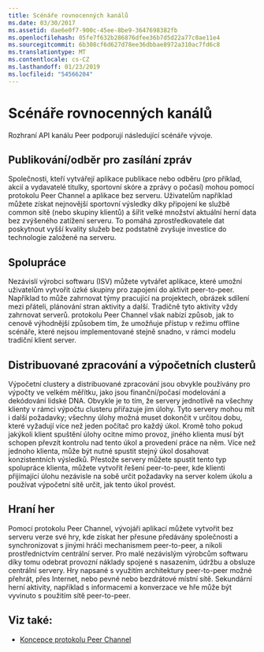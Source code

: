 ```yaml
---
title: Scénáře rovnocenných kanálů
ms.date: 03/30/2017
ms.assetid: dae6e0f7-900c-45ee-8be9-3647698382fb
ms.openlocfilehash: 05fe7f632b286876dfee36b7d5d22a77c0ae11e4
ms.sourcegitcommit: 6b308cf6d627d78ee36dbbae8972a310ac7fd6c8
ms.translationtype: MT
ms.contentlocale: cs-CZ
ms.lasthandoff: 01/23/2019
ms.locfileid: "54566204"
---
```

# <a name="peer-channel-scenarios"></a>Scénáře rovnocenných kanálů
Rozhraní API kanálu Peer podporují následující scénáře vývoje.  
  
## <a name="publicationsubscription-messaging"></a>Publikování/odběr pro zasílání zpráv  
 Společnosti, kteří vytvářejí aplikace publikace nebo odběru (pro příklad, akcií a vydavatelé titulky, sportovní skóre a zprávy o počasí) mohou pomocí protokolu Peer Channel a aplikace bez serveru. Uživatelům například můžete získat nejnovější sportovní výsledky díky připojení ke službě common sítě (nebo skupiny klientů) a šířit velké množství aktuální herní data bez zvýšeného zatížení serveru. To pomáhá zprostředkovatele dat poskytnout vyšší kvality služeb bez podstatně zvyšuje investice do technologie založené na serveru.  
  
## <a name="collaboration"></a>Spolupráce  
 Nezávislí výrobci softwaru (ISV) můžete vytvářet aplikace, které umožní uživatelům vytvořit úzké skupiny pro zapojení do aktivit peer-to-peer. Například to může zahrnovat týmy pracující na projektech, obrázek sdílení mezi přáteli, plánování stran aktivity a další. Tradičně tyto aktivity vždy zahrnovat serverů. protokolu Peer Channel však nabízí způsob, jak to cenově výhodnější způsobem tím, že umožňuje přístup v režimu offline scénáře, které nejsou implementované stejně snadno, v rámci modelu tradiční klient server.  
  
## <a name="distributed-processing-and-compute-clusters"></a>Distribuované zpracování a výpočetních clusterů  
 Výpočetní clustery a distribuované zpracování jsou obvykle používány pro výpočty ve velkém měřítku, jako jsou finanční/počasí modelování a dekódování lidské DNA. Obvykle je to tím, že servery jednotlivě na všechny klienty v rámci výpočtu clusteru přiřazuje jim úlohy. Tyto servery mohou mít i další požadavky; všechny úlohy možná muset dokončit v určitou dobu, které vyžadují více než jeden počítač pro každý úkol. Kromě toho pokud jakýkoli klient spuštění úlohy ocitne mimo provoz, jiného klienta musí být schopen převzít kontrolu nad tento úkol a provedení práce na něm. Více než jednoho klienta, může být nutné spustit stejný úkol dosahovat konzistentních výsledků. Přestože servery můžete spustit tento typ spolupráce klienta, můžete vytvořit řešení peer-to-peer, kde klienti přijímající úlohu nezávisle na sobě určit požadavky na server kolem úkolu a používat výpočetní sítě určit, jak tento úkol provést.  
  
## <a name="gaming"></a>Hraní her  
 Pomocí protokolu Peer Channel, vývojáři aplikací můžete vytvořit bez serveru verze své hry, kde získat her přesune předávány společnosti a synchronizovat s jinými hráči mechanismem peer-to-peer, a nikoli prostřednictvím centrální server. Pro malé nezávislým výrobcům softwaru díky tomu odebrat provozní náklady spojené s nasazením, údržbu a obsluze centrální servery. Hry napsané s využitím architektury peer-to-peer možné přehrát, přes Internet, nebo pevné nebo bezdrátové místní sítě. Sekundární herní aktivity, například s informacemi a konverzace ve hře může být vyvinuto s použitím sítě peer-to-peer.  
  
## <a name="see-also"></a>Viz také:
- [Koncepce protokolu Peer Channel](../../../../docs/framework/wcf/feature-details/peer-channel-concepts.md)
